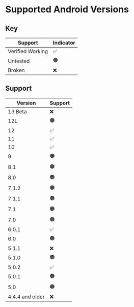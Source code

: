 # Supported Android Versions

## Key
| Support          | Indicator   |
| ---------------- | ----------- |
| Verified Working | ✅          |
| Untested         | 🟠          |
| Broken           | ❌          |

## Support
| Version     | Support     |
| ----------- | ----------- |
| 13 Beta     | ❌          |
| 12L         | 🟠          |
| 12          | ✅          |
| 11          | ✅          |
| 10          | ✅          |
| 9           | 🟠          |
| 8.1         | 🟠          |
| 8.0         | 🟠          |
| 7.1.2       | 🟠          |
| 7.1.1       | 🟠          |
| 7.1         | 🟠          |
| 7.0         | 🟠          |
| 6.0.1       | ✅          |
| 6.0         | 🟠          |
| 5.1.1       | ❌          |
| 5.1.0       | 🟠          |
| 5.0.2       | ✅          |
| 5.0.1       | 🟠          |
| 5.0         | 🟠          |
| 4.4.4 and older         | ❌          |